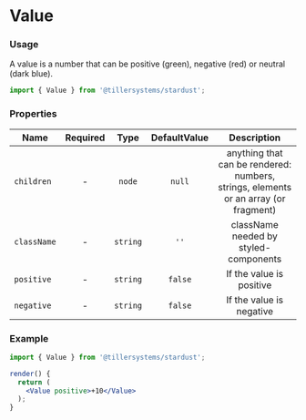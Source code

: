 # Value

### Usage

A value is a number that can be positive (green), negative (red) or neutral (dark blue).

```jsx
import { Value } from '@tillersystems/stardust';
```

<!-- STORY -->

### Properties

| Name        | Required |   Type   | DefaultValue |                                     Description                                     |
| ----------- | :------: | :------: | :----------: | :---------------------------------------------------------------------------------: |
| `children`  |    -     |  `node`  |    `null`    | anything that can be rendered: numbers, strings, elements or an array (or fragment) |
| `className` |    -     | `string` |     `''`     |                        className needed by styled-components                        |
| `positive`  |    -     | `string` |   `false`    |                              If the value is positive                               |
| `negative`  |    -     | `string` |   `false`    |                              If the value is negative                               |

### Example

```jsx
import { Value } from '@tillersystems/stardust';

render() {
  return (
    <Value positive>+10</Value>
  );
}
```
